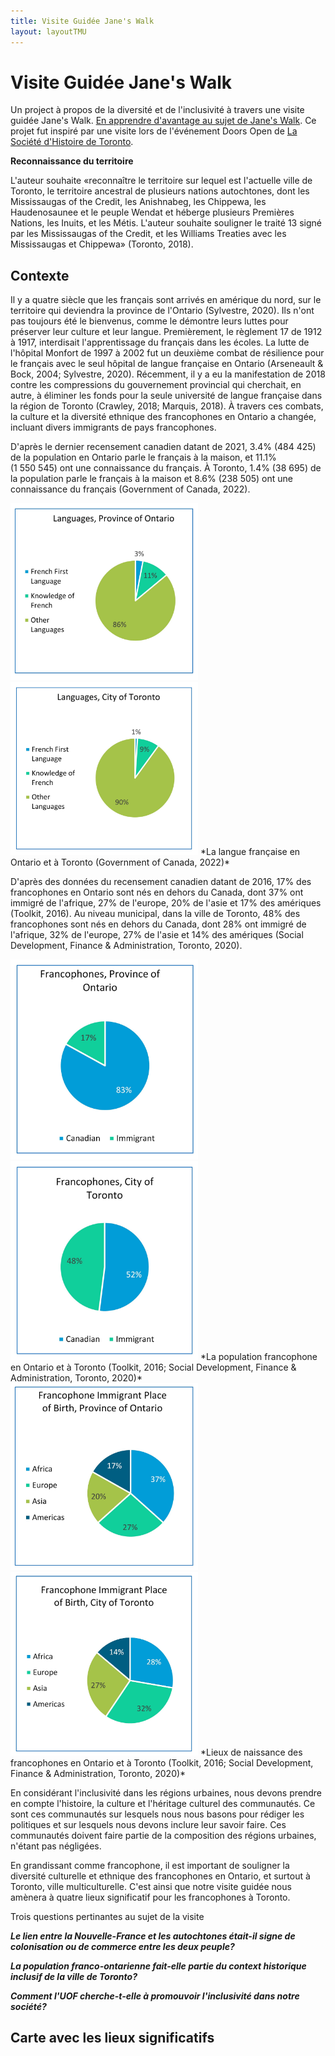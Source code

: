 ```yaml
---
title: Visite Guidée Jane's Walk
layout: layoutTMU
---
```

# Visite Guidée Jane's Walk
Un project à propos de la diversité et de l'inclusivité à travers une visite guidée Jane's Walk. [En apprendre d'avantage au sujet de Jane's Walk](https://janeswalk.org/about/). Ce projet fut inspiré par une visite lors de l'événement Doors Open de [La Société d'Histoire de Toronto](https://sht.ca/).

**Reconnaissance du territoire**

L'auteur souhaite &#171;reconnaître le territoire sur lequel est l'actuelle ville de Toronto, le territoire ancestral de plusieurs nations autochtones, dont les Mississaugas of the Credit, les  Anishnabeg, les Chippewa, les Haudenosaunee et le peuple Wendat et héberge plusieurs Premières Nations, les Inuits, et les Métis. L'auteur souhaite souligner le traité 13 signé par les Mississaugas of the Credit, et les Williams Treaties avec les Mississaugas et Chippewa&#187; (Toronto, 2018).


## Contexte

Il y a quatre siècle que les français sont arrivés en amérique du nord, sur le territoire qui deviendra la province de l'Ontario (Sylvestre, 2020). Ils n'ont pas toujours été le bienvenus, comme le démontre leurs luttes pour préserver leur culture et leur langue. Premièrement, le règlement 17 de 1912 à 1917, interdisait l'apprentissage du français dans les écoles. La lutte de l'hôpital Monfort de 1997 à 2002 fut un deuxième combat de résilience pour le français avec le seul hôpital de langue française en Ontario (Arseneault & Bock, 2004; Sylvestre, 2020). Récemment, il y a eu la manifestation de 2018 contre les compressions du gouvernement provincial qui cherchait, en autre, à éliminer les fonds pour la seule université de langue française dans la région de Toronto (Crawley, 2018; Marquis, 2018). À travers ces combats, la culture et la diversité ethnique des francophones en Ontario a changée, incluant divers immigrants de pays francophones.

D'après le dernier recensement canadien datant de 2021, 3.4% (484 425) de la population en Ontario parle le français à la maison, et 11.1% (1 550 545) ont une connaissance du français. À Toronto, 1.4% (38 695) de la population parle le français à la maison et 8.6% (238 505) ont une connaissance du français (Government of Canada, 2022).

<img src="charts/francophonecharts_languageON.jpg" width="300">
<img src="charts/francophonecharts_languageTO.jpg" width="300">
*La langue française en Ontario et à Toronto (Government of Canada, 2022)*

D'après des données du recensement canadien datant de 2016, 17% des francophones en Ontario sont nés en dehors du Canada, dont 37% ont immigré de l'afrique, 27% de l'europe, 20% de l'asie et 17% des amériques (Toolkit, 2016). Au niveau municipal, dans la ville de Toronto, 48% des francophones sont nés en dehors du Canada, dont 28% ont immigré de l'afrique, 32% de l'europe, 27% de l'asie et 14% des amériques (Social Development, Finance & Administration, Toronto, 2020).

<img src="charts/francophonecharts_francophonepopON.jpg" width="300">
<img src="charts/francophonecharts_francophonepopTO.jpg" width="300">
*La population francophone en Ontario et à Toronto (Toolkit, 2016; Social Development, Finance & Administration, Toronto, 2020)*

<img src="charts/francophonecharts_immigrantsON.jpg" width="300">
<img src="charts/francophonecharts_immigrantsTO.jpg" width="300">
 *Lieux de naissance des francophones en Ontario et à Toronto (Toolkit, 2016; Social Development, Finance & Administration, Toronto, 2020)*

En considérant l'inclusivité dans les régions urbaines, nous devons prendre en compte l'histoire, la culture et l'héritage culturel des communautés. Ce sont ces communautés sur lesquels nous nous basons pour rédiger les politiques et sur lesquels nous devons inclure leur savoir faire. Ces communautés doivent faire partie de la composition des régions urbaines, n'étant pas négligées.

En grandissant comme francophone, il est important de souligner la diversité culturelle et ethnique des francophones en Ontario, et surtout à Toronto, ville multiculturelle. C'est ainsi que notre visite guidée nous amènera à quatre lieux significatif pour les francophones à Toronto.

Trois questions pertinantes au sujet de la visite

***Le lien entre la Nouvelle-France et les autochtones était-il signe de colonisation ou de commerce entre les deux peuple?***

***La population franco-ontarienne fait-elle partie du context historique inclusif de la ville de Toronto?***

***Comment l'UOF cherche-t-elle à promouvoir l'inclusivité dans notre société?***


## Carte avec les lieux significatifs
<div id="mapidjanewalk" style="width: 700px; height: 500px">
      <script>
      var fortrIcon = L.icon({
          iconUrl: 'icons/fortr_icon.png',

          iconSize:     [30, 90], // size of the icon
          iconAnchor:   [20, 50], // point of the icon which will correspond to marker's location
          popupAnchor:  [1, -50] // point from which the popup should open relative to the iconAnchor
        });
      var parcebIcon = L.icon({
          iconUrl: 'icons/parceb_icon.png',

          iconSize:     [80, 50], // size of the icon
          iconAnchor:   [40, 20], // point of the icon which will correspond to marker's location
          popupAnchor:  [1, -10] // point from which the popup should open relative to the iconAnchor
      });
      var afrIcon = L.icon({
          iconUrl: 'icons/afr_icon.png',

          iconSize:     [38, 50], // size of the icon
          iconAnchor:   [20, 20], // point of the icon which will correspond to marker's location
          popupAnchor:  [1, -10] // point from which the popup should open relative to the iconAnchor
      });
      var uofIcon = L.icon({
          iconUrl: 'icons/uof_icon.png',

          iconSize:     [38, 40], // size of the icon
          iconAnchor:   [30, 20], // point of the icon which will correspond to marker's location
          popupAnchor:  [1, -10] // point from which the popup should open relative to the iconAnchor
      });
            var mapjanewalk = L.map('mapidjanewalk').setView([43.665233, -79.421693], 12);
            L.tileLayer('https://api.mapbox.com/styles/v1/{id}/tiles/{z}/{x}/{y}?access_token={accessToken}', {
                  attribution: '© <a href="https://www.mapbox.com/about/maps/">Mapbox</a> © <a href="http://www.openstreetmap.org/copyright">OpenStreetMap</a> <strong><a href="https://www.mapbox.com/map-feedback/" target="_blank">Improve this map</a></strong>',
                  maxZoom: 18,
                  id: 'mapbox/streets-v11',
                  accessToken: 'pk.eyJ1IjoiZ3BlcnJlYXVsdDkxIiwiYSI6ImNqdXJqYmxubTBpbDU0M25wdm5hMnk2dGEifQ.xS5T9S5SvQKL8wiChwUErA'
            }).addTo(mapjanewalk)
            L.marker([43.651912, -79.490305],{icon:parcebIcon}).addTo(mapjanewalk)
            .bindPopup('Parc Étienne Brûlé');
            L.marker([43.630658, -79.423548],{icon:fortrIcon}).addTo(mapjanewalk)
            .bindPopup('Fort Rouillé')
            .openPopup();
            L.marker([43.66877704481316,-79.40501414188695],{icon:afrIcon}).addTo(mapjanewalk)
            .bindPopup('Alliance Française Toronto');
            L.marker([43.644849, -79.369394],{icon:uofIcon}).addTo(mapjanewalk)
            .bindPopup('Université de l&#8217;Ontario français');
            L.marker([43.64662,-79.40244]).addTo(mapjanewalk)
            .bindPopup('Centre Francophone du Grand Toronto');
            function routestyle(feature) {
                return {
                  fillColor: "#194a8d",
                  weight: 5,
                  opacity: 0.5,
                  color: "#194a8d",
                  fillOpacity: 0.1
                };
            }
            function forEachFeature(feature, layer) {
                var popupContent =  feature.properties.name;
                layer.bindPopup(popupContent);
                //layer.bindTooltip(popupContent);
            }
            $.getJSON("geo_layers/janeswalkroute.geojson",function(data){
                  L.geoJson(data, {
                      style: routestyle,
                      onEachFeature: forEachFeature
                  }).addTo(mapjanewalk);

            });
            var legend = L.control({position: 'bottomleft'});
            legend.onAdd = function (mapjanewalk) {
                  var div = L.DomUtil.create('div', 'info legend');
                  div.innerHTML += '<i class="line" style="background: #194a8d"></i><span>Trajet Jane&#8217s Walk</span><br>';
                  return div
            }
            legend.addTo(mapjanewalk);
     </script>
</div>
*Carte interactive des lieux et le trajet*

**Itinéraire en transport en commun**

Le trajet en transport en commun se sert des autobus et du métro de la CTT. Nous commençons au **Fort Rouillé** (à côté de la Scadding Cabin sur le terrain du CNE).
1. Du fort, nous marchons à l'arrêt d'autobus pour prendre le 29 Dufferin en direction nord (14470 Saskatchewan Rd at Dufferin St) vers la Station Dufferin.
2. Ensuite, nous prenons la Ligne 2 du métro en direction ouest vers la station Old Mill.
3. Nous marchons au **Parc Étienne Brûlé** (10 Catherine St).
4. Nous marchons vers la station Old Mill, où nous prenons la ligne 2 du métro en direction est vers la station Spadina.
5. Nous marchons au campus de **l'Alliance Française Toronto** (24 Spadina Rd).
6. Nous marchons vers la station Spadina où nous prenons la ligne 1 du métro en direction sud vers la station Union.
7. En sortant de la Gare Union, nous marchons vers la rue Bay pour prendre l'autobus 19 en direction sud (246 Bay St at Front St) vers la rue Lower Jarvis (15320 Queens Quay at Lower Jarvis St).
8. Nous marchons au campus de **l'Université de l’Ontario français** (9 Lower Jarvis St).


## Fort Rouillé

Poste de traite entre les français et les autochtones au bord du lac Ontario, avec une première bâtisse en 1720 au long de la rivière Humber, une seconde en 1750 à l'embouchure de la rivière Humber, et le troisième, le Fort Rouillé, en 1750-1751, avant d'être brulé en 1759. (Marsh, 2015b; Sylvestre, 2019). De la pierre et du ciment sont placés pour tracé l'emplacement du fort, et une plaque y est installée, indiquant la traite de fourrure. Ceci était important au commerce entre la Nouvelle France et les autochtones.(Sylvestre, 2019, 2020). De nos jours, il est essentiel de reconnaître ce moment historique parmit l'histoire de la colonisation.

*Monument du Fort Rouillé*
![Fort Rouillé monument](./walkpics/fortr1.jpg)

*Plaque commémorative au Fort Rouillé*
![Fort Rouillé plaque](./walkpics/fortr2.jpg)

*Plaque avec détails du Fort Rouillé*
![Fort Rouillé plaque details](./walkpics/fortr3.jpg)

## Parc Étienne Brûlé

Ce parc porte le nom de l'exporateur français Étienne Brûlé qui est arrivé en Ontario en 1610. Il a vécu parmit les autochtones, en apprenant leur culture et leur language; moment important entre la relation européenne et amérindienne (Arseneault & Bock, 2004; Marsh, 2015a). C'est Samuel de Champlain qui, lors du combat entre les Iroquois et les Hurons, envoya Brûlé se joindre aux Hurons, descedants vers le sud en utilisant la rivière Humber pour rejoindre le lac Ontario (Marsh, 2015a; Sylvestre, 2019). Quelques rue porte aussi le nom de cet explorateur, dont Brule Crescent, Brule Gardens et Brule Terrace. Le choix qu'a prit la ville en nommant ce parc Étienne Brûlé, est signe de reconnaîssance de la présense des français sur ce territoire autochtone. [Information de la ville de Toronto (en anglais)](https://www.toronto.ca/data/parks/prd/facilities/complex/10/index.html)

*Parc Étienne Brûlé sur les bords de la rivière Humber*
![Park Étienne Brulé](./walkpics/parkec.jpg)

*Pont Old Mill traversant la rivière Humber au bord du parc Étienne Brûlé*
![Old Mill bridge](./walkpics/parkec2.jpg)


## Alliance Française Toronto

Une organisation charitative et à but non lucratif qui cherche à &#171;incarné les valeurs modernes telles que l’humanisme, le respect de la linguistique et de la diversité culturelle&#187; (Alliance Française, n.d.). Il offre à la communauté des services d'apprentissage en français et de culture et promouvoir le bilingualisme. Leur service de langue s'addresse à un public tout aussi jeune qu'adulte, à côté du théâtre Spadina (Alliance Française, n.d.). C'est par la diversité de la langue que le campus maintien un lien entre les habitants de la métropole et la communauté francophone. Ce ne sont pas que des français d'amérique, mais ceux de plusieurs pays francophone qui cherche à s'intégrer à la communauté Torontoise. [Lien vers le site web](https://www.alliance-francaise.ca/fr/)

*L'entrée de l'Alliance Française sur l'avenue Spadina*
![Alliance Française](./walkpics/afto.jpg)

*Le théâtre Spadina de l'Alliance Française*
![Alliance Française Spadina Theatre](./walkpics/aftost.jpg)


## Université de l'Ontario français

Le campus a récemment ouvert ses portes suite au combat qui a renversé la décision du gouvernment d'y couper les fonds. La loi de 2017 sur l'Université de l'Ontario français déclare que &#171;la langue française a joué en Ontario un rôle historique et honorable. La constitution d’une université au service de la communauté francophone contribuera à promouvoir une culture francophone forte, dynamique et inclusive qui enrichira encore davantage la vie civique en Ontario&#187; (Ontario, 2014), signe de l'importance d'offrir des programmes poste secondaire en français. L'université offre un programme en immigration, diversité et inclusion qui &#171;se penche sur la diversité des peuples et des personnes au sein de la société, la cohabitation des diverses langues et cultures, la population et les migrations, le leadership des personnes et des organisations dans la société&#187; (Université de l’Ontario français, 2022a, 2022b). D'autres programmes offre aussi des services en terme de demande d'emplois bilingue. [Lien vers le site web de l'université](https://uontario.ca/)

*L'entrée principale de l'Université de l'Ontario français*
![Université de Ontario français](./walkpics/uof.jpg)

*Ensigne de l'Université de l'Ontario français sur Lower Jarvis*
![Université de Ontario français sign](./walkpics/uof2.jpg)

## En sommaire

Revenons à nos trois questions

***Le lien entre la Nouvelle-France et les autochtones était-il signe de colonisation ou de commerce entre les deux peuple?***

***La population franco-ontarienne fait-elle partie du context historique inclusif de la ville de Toronto?***

***Comment l'UOF cherche-t-elle à promouvoir l'inclusivité dans notre société?***

***Were New France’s activities with indigenous people seen as early colonisation or simply as commerce?***

Although Étienne Brulé’s history shows a will to integrate amongst the indigenous people, we cannot overstate his more controversial actions amongst the people, including tales of debauchery (Sylvestre, 2019). The earlier French colonizers also sought to push their religious views onto the indigenous people (Arseneault & Bock, 2004). As such, colonization was in full swing before the arrival of the English.

***Is the Franco-Ontario population properly included as part of a historical context in the City of Toronto?***

Landmarks and names are an important contributor to the history of French presence in the City of Toronto. Their actions and feats are recognized by way of imprints into the city’s cultural heritage. Franco-Ontarians and francophones alike can look back to the earlier settlement that would become the City of Toronto, where current cultural events and activities continue the presence of francophone in the city.

***How does the UOF contribute to building a more inclusive society?***

The university’s mandate to offer programs in French to the francophone population in the country’s most populous city is a result of years of battles to recognize the present and historical imprints of French in the province and city. From obtaining educational rights to higher levels of education, the community can integrate newcomers amongst the existing population, where francophones in Ontario are not just those descendants of New France. Indeed, immigrants can feel welcomed and attain higher education, while Francophiles can also integrate into the community using programs such as Alliance Française. Together the francophone community of Toronto can evolve past the historical context and utilize services that help build an inclusive society.

## Mention Spéciale: Centre Francophone du Grand Toronto

L'auteur souhaite souligner ce lieux (555 rue Richmond Ouest) qui offre des services au nouveaux arrivants et au réfugiés, comme étant important pour les francophones et l'inclusion urbaine.

### Références

Les photos ont été prises par l'auteur le 21 novembre 2022

Alliance Française. (n.d.). About us. Alliance Française Toronto. Retrieved November 19, 2022, from https://www.alliance-francaise.ca/en/who/about-us

Arseneault, S., & Bock, M. (Eds.). (2004). L’Ontario français: Des Pays-d’en-Haut à nos jours. Centre franco-ontarien de ressources pédagogiques.

Crawley, M. (2018, December 1). How Ontario’s francophones are teaching Doug Ford a French lesson. CBC. https://www.cbc.ca/news/canada/toronto/doug-ford-ontario-french-protests-1.4927217

Government of Canada, S. C. (2022, February 9). Profile table, Census Profile, 2021 Census of Population—Ontario &#91;Province&#93;;Toronto, City (C) &#91;Census subdivision&#93;, Ontario. https://www12.statcan.gc.ca/census-recensement/2021/dp-pd/prof/index.cfm?Lang=E

Marquis, M. (2018, December 1). Franco-Ontarians protest Ford government’s cuts to services for French speakers - CityNews Toronto. Citynews Toronto. https://toronto.citynews.ca/2018/12/01/ontario-francophone-protests/

Marsh, J. H. (2015a, January 14). Étienne Brûlé - The Canadian Encyclopedia. The Canadian Encyclopedia. https://www.thecanadianencyclopedia.ca/en/article/etienne-brule

Marsh, J. H. (2015b, July 2). Toronto Feature: Fort Rouillé - The Canadian Encyclopedia. The Canadian Encyclopedia. https://thecanadianencyclopedia.ca/en/article/toronto-feature-fort-rouille

Ontario. (2014, July 24). Université de l’Ontario français Act, 2017, S.O. 2017, c. 34, Sched. 43. Ontario.Ca. https://www.ontario.ca/laws/view

Social Development, Finance & Administration, Toronto. (2020). A profile of the Francophone Communities in Toronto. https://www.toronto.ca/legdocs/mmis/2020/fa/bgrd/backgroundfile-145323.pdf

Sylvestre, P.-F. (2019). L’Ontario français, quatre siècles d’histoire (Les Éditions David).

Sylvestre, P.-F. (2020, September 23). Francophones of Ontario (Franco-Ontarians) - The Canadian Encyclopedia. The Canadian Encyclopedia. https://www.thecanadianencyclopedia.ca/en/article/franco-ontarians

Toolkit, W. E. (2016, June 15). Infographic: The French Presence in Ontario. https://www.clo-ocol.gc.ca/en/statistics/infographics/french-presence-ontario

Toronto, C. of. (2018, December 13). Land Acknowledgement (Toronto, Ontario, Canada). City of Toronto; City of Toronto. https://www.toronto.ca/city-government/accessibility-human-rights/indigenous-affairs-office/land-acknowledgement/

Université de l’Ontario français. (2022a, September 6). La rentrée 2022 de l’UOF: Voir plus loin. https://uontario.ca/actualites-etudiants/la-rentree-2022-de-luof-voir-plus-loin

Université de l’Ontario français. (2022b, November 18). A look inside Toronto’s only francophone university. https://www.macleans.ca/longforms/torontos-only-francophone-university-uof/

This page is also available [in English](/janeswalktour)
